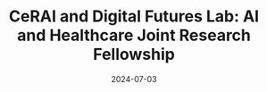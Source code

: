 ---
title: "CeRAI and Digital Futures Lab: AI and Healthcare Joint Research Fellowship"
date: 2024-07-03
link: "https://digitalfutureslab.notion.site/careers-78c91a91fb33482795090465cd975a50"
draft: false
---